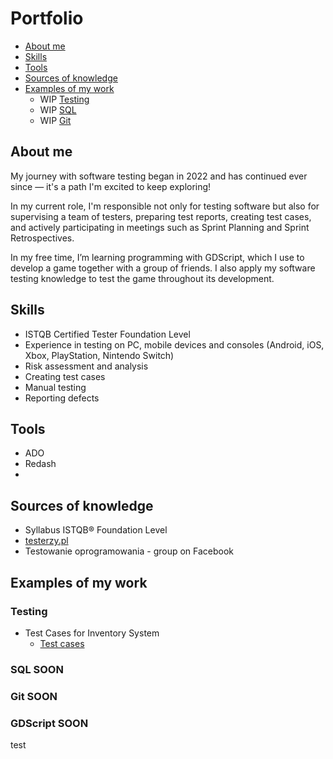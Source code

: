 # Portfolio

- [About me](#About-me)
- [Skills](#Skills)
- [Tools](#Tools)
- [Sources of knowledge](#Sources-of-knowledge)
- [Examples of my work](#Examples-of-my-work)
	- WIP [Testing](#Testing)  
	- WIP [SQL](#SQL)
    - WIP [Git](#Git)
  

## About me

My journey with software testing began in 2022 and has continued ever since — it's a path I'm excited to keep exploring!

In my current role, I'm responsible not only for testing software but also for supervising a team of testers, preparing test reports, creating test cases, and actively participating in meetings such as Sprint Planning and Sprint Retrospectives.

In my free time, I’m learning programming with GDScript, which I use to develop a game together with a group of friends. I also apply my software testing knowledge to test the game throughout its development.


## Skills

- ISTQB Certified Tester Foundation Level
- Experience in testing on PC, mobile devices and consoles (Android, iOS, Xbox, PlayStation, Nintendo Switch)
- Risk assessment and analysis
- Creating test cases
- Manual testing
- Reporting defects

## Tools

- ADO
- Redash
- 


## Sources of knowledge  
- Syllabus ISTQB® Foundation Level
- [testerzy.pl](https://testerzy.pl) 
- Testowanie oprogramowania - group on Facebook  

## Examples of my work

### **Testing**  
 
- Test Cases for Inventory System 
	- [Test cases](TestCases.md)  


### **SQL** SOON


### **Git** SOON


### **GDScript** SOON
test
